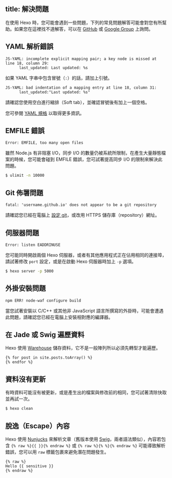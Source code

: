 title: 解決問題
---
在使用 Hexo 時，您可能會遇到一些問題，下列的常見問題解答可能會對您有所幫助。如果您在這裡找不道解答，可以在 [GitHub](https://github.com/hexojs/hexo/issues) 或 [Google Group](https://groups.google.com/group/hexo) 上詢問。

## YAML 解析錯誤

``` plain
JS-YAML: incomplete explicit mapping pair; a key node is missed at line 18, column 29:
      last_updated: Last updated: %s
```

如果 YAML 字串中包含冒號（`:`）的話，請加上引號。

``` plain
JS-YAML: bad indentation of a mapping entry at line 18, column 31:
      last_updated:"Last updated: %s"
```

請確認您使用空白進行縮排（Soft tab），並確認冒號後有加上一個空格。

您可參閱 [YAML 規格](http://www.yaml.org/spec/1.2/spec.html) 以取得更多資訊。

## EMFILE 錯誤

``` plain
Error: EMFILE, too many open files
```

雖然 Node.js 有非阻塞 I/O，同步 I/O 的數量仍被系統所限制，在產生大量靜態檔案的時候，您可能會碰到 EMFILE 錯誤，您可試著提高同步 I/O 的限制來解決此問題。

``` bash
$ ulimit -n 10000
```

## Git 佈署問題

``` plain
fatal: 'username.github.io' does not appear to be a git repository
```

請確認您已經在電腦上 [設定 git](https://help.github.com/articles/set-up-git)，或改用 HTTPS 儲存庫（repository）網址。

## 伺服器問題

``` plain
Error: listen EADDRINUSE
```

您可能同時開啟兩個 Hexo 伺服器，或者有其他應用程式正在佔用相同的連接埠，請試著修改 `port` 設定，或是在啟動 Hexo 伺服器時加上 `-p` 選項。

``` bash
$ hexo server -p 5000
```

## 外掛安裝問題

``` plain
npm ERR! node-waf configure build
```

當您試著安裝以 C/C++ 或其他非 JavaScript 語言所撰寫的外掛時，可能會遭遇此問題，請確認您已經在電腦上安裝相對應的編譯器。

## 在 Jade 或 Swig 遍歷資料

Hexo 使用 [Warehouse] 儲存資料，它不是一般陣列所以必須先轉型才能遍歷。

```
{% for post in site.posts.toArray() %}
{% endfor %}
```

## 資料沒有更新

有時資料可能沒有被更新，或是產生出的檔案與修改前的相同，您可試著清除快取並再試一次。

``` bash
$ hexo clean
```

## 脫逸（Escape）內容

Hexo 使用 [Nunjucks] 來解析文章（舊版本使用 [Swig]，兩者語法類似），內容若包含 `{% raw %}{{ }}{% endraw %}` 或 `{% raw %}{% %}{% endraw %}` 可能導致解析錯誤，您可以用 `raw` 標籤包裹來避免潛在問題發生。

```
{% raw %}
Hello {{ sensitive }}
{% endraw %}
```

[Warehouse]: https://github.com/tommy351/warehouse
[Swig]: http://paularmstrong.github.io/swig/
[Nunjucks]: http://mozilla.github.io/nunjucks/